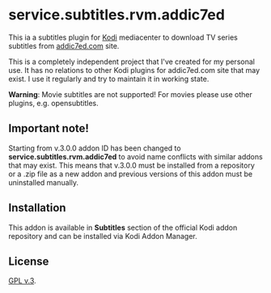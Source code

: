 # service.subtitles.rvm.addic7ed

This ia a subtitles plugin for [Kodi](www.kodi.tv) mediacenter to download
TV series subtitles from [addic7ed.com](http://www.addic7ed.com/) site.

This is a completely independent project that I've created for my personal use.
It has no relations to other Kodi plugins for addic7ed.com site that may exist.
I use it regularly and try to maintain it in working state.

**Warning**: Movie subtitles are not supported! For movies please use other plugins,
e.g. opensubtitles.

## Important note!

Starting from v.3.0.0 addon ID has been changed to **service.subtitles.rvm.addic7ed**
to avoid name conflicts with similar addons that may exist. This means that
v.3.0.0 must be installed from a repository or a .zip file as a new addon and
previous versions of this addon must be uninstalled manually.

## Installation

This addon is available in **Subtitles** section of the official Kodi addon
repository and can be installed via Kodi Addon Manager.

## License

[GPL v.3](http://www.gnu.org/licenses/gpl-3.0.en.html).

